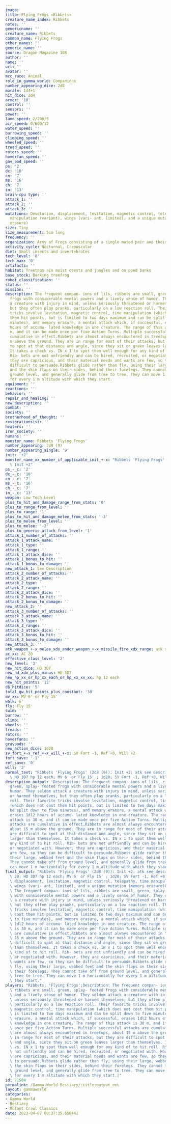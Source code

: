 ```yaml
---
image: 
title: Flying Frogs «Ribbets»
creature_name_index: Ribbets
notes: ''
genericname: ''
creature_name: Ribbets
common_name: Flying Frogs
other_names: ''
generic_name: ''
source: Dragon Magazine 108
author: ''
name: ''
url: ''
avatar: ''
mcc_race: Animal
role_in_gamma_world: Companions
number_appearing_dice: 2d8
morale: 1d4+1
hit_dice: 2d4
armor: '10'
control: ''
sensors: ''
power: ''
land_speed: 2/200/5
air_speed: 0/600/12
water_speed: ''
burrowing_speed: ''
climbing_speed: ''
wheeled_speed: ''
tread_speed: ''
rotors_speed: ''
hoverfan_speed: ''
gav_pod_speed: ''
ps: '2'
dx: '10'
cn: '7'
ms: '16'
ch: '7'
in: '13'
brain-cpu type: ''
attack_1: ''
attack_2: ''
attack_3: ''
mutations: Devolution, displacement, levitation, magnetic control, telepathy, time
  manipulation (variant), wings (vari- ant, limited), and a unique mutation (memory
  erasure)
size: Tiny
size_measurement: 5cm long
frequency: ''
organization: Army of Frogs consisting of a single mated pair and their children
activity_cycle: Nocturnal, Crepuscular
diet: Small insects and invertebrates
tech_level: '0'
tech_max: '0'
artifacts: ''
habitat: Treetops ain moist orests and jungles and on pond banks
base_stock: Barking treefrog
robot_classification: ''
status: ''
mission: ''
description: The frequent compan- ions of lils, ribbets are small, green, splay- footed
  frogs with considerable mental powers and a lively sense of humor. They seldom attack
  a creature with injury in mind, unless seriously threatened or harmed themselves,
  but they often play pranks, particularly on a low reaction roll. Their favorite
  tricks involve levitation, magnetic control, time manipulation (which does not cost
  them hit points, but is limited to two days maximum and can be split down to five
  minutes), and memory erasure, a mental attack which, if successful, erases 1dl2
  hours of accumu- lated knowledge in one creature. The range of this attack is 30
  m, and it can be made once per five Action Turns. Multiple successful attacks are
  cumulative in effect.Ribbets are almost always encountered in treetops, about 15
  m above the ground. They are in range for most of their attacks, but they are difficult
  to spot at that distance and angle, since they sit on green leaves larger than themselves.
  It takes a check vs. IN x 1 to spot them well enough for any kind of to hit roll.
  Rib- bets are not unfriendly and can be hired, recruited, or negotiated with. However,
  they are capricious, and their material needs and wants are few, so they can be
  difficult to persuade.Ribbets glide rather than fly, using their large, webbed feet
  and the skin flaps on their sides, behind their forelegs. They cannot take off from
  ground level, and generally glide from tree to tree. They can move 1 m horizontally
  for every 1 m altitude with which they start.
equipment: ''
reactions: ''
behavior: ''
repair_and_healing: ''
new_description: ''
combat: ''
society: ''
brotherhood_of_thought: ''
restorationsist: ''
healers: ''
iron_society: ''
humans: ''
monster_name: Ribbets 'Flying Frogs'
number_appearing: 2d8 (9)
number_appearing_single: '9'
init: '+2'
monster_name_xx_number_if_applicable_init_+-x: "Ribbets 'Flying Frogs' (2d8 (9)):\
  \ Init +2"
ps_-_c: '2'
dx_-_c: '10'
cn_-_c: '7'
ms_-_c: '16'
ch_-_c: '7'
in_-_c: '13'
weapon: Low Tech Level
plus_to_hit_and_damage_range_from_stats: '0'
plus_to_range_from_level: ''
plus_to_range: '1'
plus_to_hit_and_damage_melee_from_stats: '-3'
plus_to_melee_from_level: ''
plus_to_melee: '-2'
plus_to_generic_attack_from_level: '1'
attack_1_number_of_attacks: ''
attack_1_attack_name: ''
attack_1_type: ''
attack_1_range: ''
attack_1_attack_dice: ''
attack_1_bonus_to_hit: ''
attack_1_bonus_to_damage: ''
new_attack_1: See Description
attack_2_number_of_attacks: ''
attack_2_attack_name: ''
attack_2_type: ''
attack_2_range: ''
attack_2_attack_dice: ''
attack_2_bonus_to_hit: ''
attack_2_bonus_to_damage: ''
new_attack_2: ''
attack_3_number_of_attacks: ''
attack_3_attack_name: ''
attack_3_type: ''
attack_3_range: ''
attack_3_attack_dice: ''
attack_3_bonus_to_hit: ''
attack_3_bonus_to_damage: ''
new_attack_3: ''
atk_weapon_+-x_melee_xdx_andor_weapon_+-x_missile_fire_xdx_range: atk see description
ac_xx: AC 20
effective_class_level: '2'
new_level: '3'
new_hit_dice: HD 3D7
new_hd_xdx_plus_minus: HD 3D7
new_hp_xx_or_hp_xx_each_or_hp_xx_xx_xx: hp 12 each
new_hit_points: '12'
d6_hitdice: '5'
total_gw_hit_points_plus_constant: '30'
mv_xx: MV 6' or Fly 15'
walk: 6'
fly: Fly 15'
swim: ''
burrow: ''
climb: ''
wheels: ''
treads: ''
rotors: ''
hoverfans: ''
gravpods: ''
new_action_dice: 1d20
sv_fort_+-x_ref_+-x_will_+-x: SV Fort -1, Ref +0, Will +2
fort_save: '-1'
ref_save: '0'
will: '2'
normal_text: "Ribbets 'Flying Frogs' (2d8 (9)): Init +2; atk see description; AC 20;\
  \ HD 3D7 hp 12 each; MV 6' or Fly 15' ; 1d20; SV Fort -1, Ref +0, Will +2"
description_output: 'Description: The frequent compan- ions of lils, ribbets are small,
  green, splay- footed frogs with considerable mental powers and a lively sense of
  humor. They seldom attack a creature with injury in mind, unless seriously threatened
  or harmed themselves, but they often play pranks, particularly on a low reaction
  roll. Their favorite tricks involve levitation, magnetic control, time manipulation
  (which does not cost them hit points, but is limited to two days maximum and can
  be split down to five minutes), and memory erasure, a mental attack which, if successful,
  erases 1dl2 hours of accumu- lated knowledge in one creature. The range of this
  attack is 30 m, and it can be made once per five Action Turns. Multiple successful
  attacks are cumulative in effect.Ribbets are almost always encountered in treetops,
  about 15 m above the ground. They are in range for most of their attacks, but they
  are difficult to spot at that distance and angle, since they sit on green leaves
  larger than themselves. It takes a check vs. IN x 1 to spot them well enough for
  any kind of to hit roll. Rib- bets are not unfriendly and can be hired, recruited,
  or negotiated with. However, they are capricious, and their material needs and wants
  are few, so they can be difficult to persuade.Ribbets glide rather than fly, using
  their large, webbed feet and the skin flaps on their sides, behind their forelegs.
  They cannot take off from ground level, and generally glide from tree to tree. They
  can move 1 m horizontally for every 1 m altitude with which they start.'
final_output: "Ribbets 'Flying Frogs' (2d8 (9)): Init +2; atk see description; AC\
  \ 20; HD 3D7 hp 12 each; MV 6' or Fly 15' ; 1d20; SV Fort -1, Ref +0, Will +2Devolution,\
  \ displacement, levitation, magnetic control, telepathy, time manipulation (variant),\
  \ wings (vari- ant, limited), and a unique mutation (memory erasure)Description:\
  \ The frequent compan- ions of lils, ribbets are small, green, splay- footed frogs\
  \ with considerable mental powers and a lively sense of humor. They seldom attack\
  \ a creature with injury in mind, unless seriously threatened or harmed themselves,\
  \ but they often play pranks, particularly on a low reaction roll. Their favorite\
  \ tricks involve levitation, magnetic control, time manipulation (which does not\
  \ cost them hit points, but is limited to two days maximum and can be split down\
  \ to five minutes), and memory erasure, a mental attack which, if successful, erases\
  \ 1dl2 hours of accumu- lated knowledge in one creature. The range of this attack\
  \ is 30 m, and it can be made once per five Action Turns. Multiple successful attacks\
  \ are cumulative in effect.Ribbets are almost always encountered in treetops, about\
  \ 15 m above the ground. They are in range for most of their attacks, but they are\
  \ difficult to spot at that distance and angle, since they sit on green leaves larger\
  \ than themselves. It takes a check vs. IN x 1 to spot them well enough for any\
  \ kind of to hit roll. Rib- bets are not unfriendly and can be hired, recruited,\
  \ or negotiated with. However, they are capricious, and their material needs and\
  \ wants are few, so they can be difficult to persuade.Ribbets glide rather than\
  \ fly, using their large, webbed feet and the skin flaps on their sides, behind\
  \ their forelegs. They cannot take off from ground level, and generally glide from\
  \ tree to tree. They can move 1 m horizontally for every 1 m altitude with which\
  \ they start."
players: "Ribbets; 'Flying Frogs';Description: The frequent compan- ions of lils,\
  \ ribbets are small, green, splay- footed frogs with considerable mental powers\
  \ and a lively sense of humor. They seldom attack a creature with injury in mind,\
  \ unless seriously threatened or harmed themselves, but they often play pranks,\
  \ particularly on a low reaction roll. Their favorite tricks involve levitation,\
  \ magnetic control, time manipulation (which does not cost them hit points, but\
  \ is limited to two days maximum and can be split down to five minutes), and memory\
  \ erasure, a mental attack which, if successful, erases 1dl2 hours of accumu- lated\
  \ knowledge in one creature. The range of this attack is 30 m, and it can be made\
  \ once per five Action Turns. Multiple successful attacks are cumulative in effect.Ribbets\
  \ are almost always encountered in treetops, about 15 m above the ground. They are\
  \ in range for most of their attacks, but they are difficult to spot at that distance\
  \ and angle, since they sit on green leaves larger than themselves. It takes a check\
  \ vs. IN x 1 to spot them well enough for any kind of to hit roll. Rib- bets are\
  \ not unfriendly and can be hired, recruited, or negotiated with. However, they\
  \ are capricious, and their material needs and wants are few, so they can be difficult\
  \ to persuade.Ribbets glide rather than fly, using their large, webbed feet and\
  \ the skin flaps on their sides, behind their forelegs. They cannot take off from\
  \ ground level, and generally glide from tree to tree. They can move 1 m horizontally\
  \ for every 1 m altitude with which they start.|"
id: 71504
permalink: /Gamma-World-Bestiary/:title:output_ext
layout: gammaworld
categories:
- Gamma World
- Bestiary
- Mutant Crawl Classics
date: 2023-04-07 08:37:35.650441
---
```

